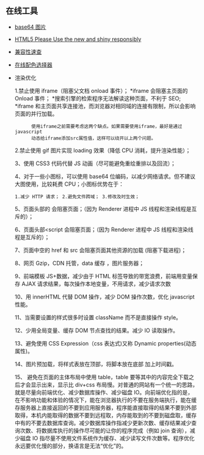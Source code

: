 ## 在线工具

* [base64 图片](http://tool.chinaz.com/tools/imgtobase)
* [HTML5 Please Use the new and shiny responsibly](http://html5please.com/)
* [兼容性速查](https://caniuse.com/)
* [在线配色选择器](http://www.peise.net/tools/web/)

* 渲染优化

  1.禁止使用 iframe（阻塞父文档 onload 事件）；
  *iframe 会阻塞主页面的 Onload 事件；
  *搜索引擎的检索程序无法解读这种页面，不利于 SEO;
  \*iframe 和主页面共享连接池，而浏览器对相同域的连接有限制，所以会影响页面的并行加载。

            使用iframe之前需要考虑这两个缺点。如果需要使用iframe，最好是通过javascript
            动态给iframe添加src属性值，这样可以绕开以上两个问题。

  2.禁止使用 gif 图片实现 loading 效果（降低 CPU 消耗，提升渲染性能）；

  3、使用 CSS3 代码代替 JS 动画（尽可能避免重绘重排以及回流）；

  4、对于一些小图标，可以使用 base64 位编码，以减少网络请求。但不建议大图使用，比较耗费 CPU；小图标优势在于：

      1.减少 HTTP 请求； 2.避免文件跨域； 3.修改及时生效；

  5、页面头部的<style></style> 会阻塞页面；（因为 Renderer 进程中 JS 线程和渲染线程是互斥的）；

  6、页面头部<script</script> 会阻塞页面；（因为 Renderer 进程中 JS 线程和渲染线程是互斥的）；

  7、页面中空的 href 和 src 会阻塞页面其他资源的加载 (阻塞下载进程)；

  8、网页 Gzip，CDN 托管，data 缓存 ，图片服务器；

  9、前端模板 JS+数据，减少由于 HTML 标签导致的带宽浪费，前端用变量保存 AJAX 请求结果，每次操作本地变量，不用请求，减少请求次数

  10、用 innerHTML 代替 DOM 操作，减少 DOM 操作次数，优化 javascript 性能。

  11、当需要设置的样式很多时设置 className 而不是直接操作 style。

  12、少用全局变量、缓存 DOM 节点查找的结果。减少 IO 读取操作。

  13、避免使用 CSS Expression（css 表达式)又称 Dynamic properties(动态属性)。
  
  14、图片预加载，将样式表放在顶部，将脚本放在底部 加上时间戳。

  15、 避免在页面的主体布局中使用 table，table 要等其中的内容完全下载之后才会显示出来，显示比 div+css 布局慢。对普通的网站有一个统一的思路，就是尽量向前端优化、减少数据库操作、减少磁盘 IO。向前端优化指的是，在不影响功能和体验的情况下，能在浏览器执行的不要在服务端执行，能在缓存服务器上直接返回的不要到应用服务器，程序能直接取得的结果不要到外部取得，本机内能取得的数据不要到远程取，内存能取到的不要到磁盘取，缓存中有的不要去数据库查询。减少数据库操作指减少更新次数、缓存结果减少查询次数、将数据库执行的操作尽可能的让你的程序完成（例如 join 查询），减少磁盘 IO 指尽量不使用文件系统作为缓存、减少读写文件次数等。程序优化永远要优化慢的部分，换语言是无法“优化”的。
